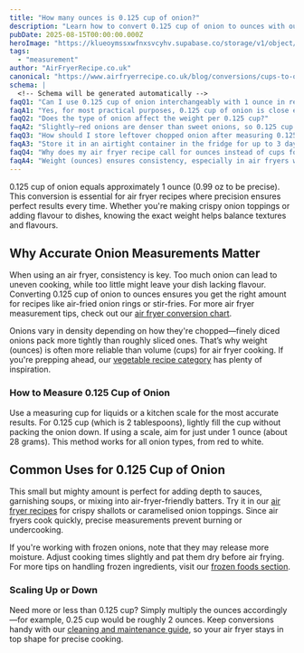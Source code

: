 ```yaml
---
title: "How many ounces is 0.125 cup of onion?"
description: "Learn how to convert 0.125 cup of onion to ounces with our easy guide—perfect for air fryer recipes and precise cooking."
pubDate: 2025-08-15T00:00:00.000Z
heroImage: "https://klueoymssxwfnxsvcyhv.supabase.co/storage/v1/object/public/Shmucket/how-many-ounces-is-0125-cup-of-onion.webp"
tags:
  - "measurement"
author: "AirFryerRecipe.co.uk"
canonical: "https://www.airfryerrecipe.co.uk/blog/conversions/cups-to-ounces/how-many-ounces-is-0125-cup-of-onion"
schema: |
  <!-- Schema will be generated automatically -->
faqQ1: "Can I use 0.125 cup of onion interchangeably with 1 ounce in recipes?"
faqA1: "Yes, for most practical purposes, 0.125 cup of onion is close enough to 1 ounce (0.99 oz) to use interchangeably in air fryer recipes. However, for baking or dishes requiring exact moisture levels, a kitchen scale is best."
faqQ2: "Does the type of onion affect the weight per 0.125 cup?"
faqA2: "Slightly—red onions are denser than sweet onions, so 0.125 cup may weigh a tad more. But the difference is minimal (under 0.1 oz), so you can generally use the same conversion across onion varieties."
faqQ3: "How should I store leftover chopped onion after measuring 0.125 cup?"
faqA3: "Store it in an airtight container in the fridge for up to 3 days. For longer storage, freeze it in portions—0.125 cup per bag—so it’s ready for future air fryer recipes."
faqQ4: "Why does my air fryer recipe call for ounces instead of cups for onions?"
faqA4: "Weight (ounces) ensures consistency, especially in air fryers where even cooking relies on uniform ingredient sizes. Cups can vary based on chop size, but ounces give you precision for perfect results every time."
---
```

<p>0.125 cup of onion equals approximately 1 ounce (0.99 oz to be precise). This conversion is essential for air fryer recipes where precision ensures perfect results every time. Whether you're making crispy onion toppings or adding flavour to dishes, knowing the exact weight helps balance textures and flavours.</p>  

<h2>Why Accurate Onion Measurements Matter</h2>  
<p>When using an air fryer, consistency is key. Too much onion can lead to uneven cooking, while too little might leave your dish lacking flavour. Converting 0.125 cup of onion to ounces ensures you get the right amount for recipes like air-fried onion rings or stir-fries. For more air fryer measurement tips, check out our <a href=https://www.airfryerrecipe.co.uk/air-fryer-conversion-chart>air fryer conversion chart</a>.</p>  

<p>Onions vary in density depending on how they're chopped—finely diced onions pack more tightly than roughly sliced ones. That’s why weight (ounces) is often more reliable than volume (cups) for air fryer cooking. If you're prepping ahead, our <a href=https://www.airfryerrecipe.co.uk/recipe-category/vegetables>vegetable recipe category</a> has plenty of inspiration.</p>  

<h3>How to Measure 0.125 Cup of Onion</h3>  
<p>Use a measuring cup for liquids or a kitchen scale for the most accurate results. For 0.125 cup (which is 2 tablespoons), lightly fill the cup without packing the onion down. If using a scale, aim for just under 1 ounce (about 28 grams). This method works for all onion types, from red to white.</p>  

<h2>Common Uses for 0.125 Cup of Onion</h2>  
<p>This small but mighty amount is perfect for adding depth to sauces, garnishing soups, or mixing into air-fryer-friendly batters. Try it in our <a href=https://www.airfryerrecipe.co.uk/recipes>air fryer recipes</a> for crispy shallots or caramelised onion toppings. Since air fryers cook quickly, precise measurements prevent burning or undercooking.</p>  

<p>If you're working with frozen onions, note that they may release more moisture. Adjust cooking times slightly and pat them dry before air frying. For more tips on handling frozen ingredients, visit our <a href=https://www.airfryerrecipe.co.uk/recipe-category/frozen-foods>frozen foods section</a>.</p>  

<h3>Scaling Up or Down</h3>  
<p>Need more or less than 0.125 cup? Simply multiply the ounces accordingly—for example, 0.25 cup would be roughly 2 ounces. Keep conversions handy with our <a href=https://www.airfryerrecipe.co.uk/air-fryer-cleaner>cleaning and maintenance guide</a>, so your air fryer stays in top shape for precise cooking.</p>
